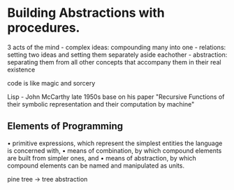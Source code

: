 # Building Abstractions with procedures.
3 acts of the mind
    - complex ideas: compounding many into one
    - relations: setting two ideas and setting them separately aside eachother
    - abstraction: separating them from all other concepts that accompany them in their real existence

code is like magic and sorcery

Lisp - John McCarthy late 1950s base on his paper "Recursive Functions of their symbolic representation and their computation by machine"

## Elements of Programming

• primitive expressions, which represent the simplest entities the
language is concerned with,
• means of combination, by which compound elements are built
from simpler ones, and
• means of abstraction, by which compound elements can be named
and manipulated as units.

pine tree -> tree abstraction
